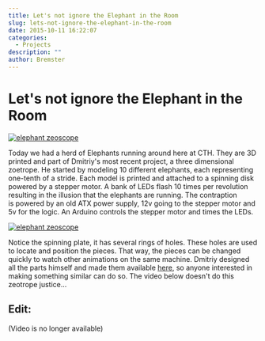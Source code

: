 ```yaml
---
title: Let's not ignore the Elephant in the Room
slug: lets-not-ignore-the-elephant-in-the-room
date: 2015-10-11 16:22:07
categories:
  - Projects
description: ""
author: Bremster
---
```


# Let's not ignore the Elephant in the Room

[![elephant zeoscope](/uploads/2015/10/2015-10-07-21.27.02-300x225.jpg)](/uploads/2015/10/2015-10-07-21.27.02.jpg)

Today we had a herd of Elephants running around here at CTH. They are 3D printed and part of Dmitriy's most recent project, a three dimensional zoetrope. He started by modeling 10 different elephants, each representing one-tenth of a stride. Each model is printed and attached to a spinning disk powered by a stepper motor. A bank of LEDs flash 10 times per revolution resulting in the illusion that the elephants are running. The contraption is powered by an old ATX power supply, 12v going to the stepper motor and 5v for the logic. An Arduino controls the stepper motor and times the LEDs.

[![elephant zeoscope](/uploads/2015/10/2015-10-07-21.38.16-300x225.jpg)](/uploads/2015/10/2015-10-07-21.38.16.jpg)

Notice the spinning plate, it has several rings of holes. These holes are used to locate and position the pieces. That way, the pieces can be changed quickly to watch other animations on the same machine. Dmitriy designed all the parts himself and made them available [here](http://www.thingiverse.com/thing:1059990), so anyone interested in making something similar can do so. The video below doesn't do this zeotrope justice...

## Edit:

(Video is no longer available)
